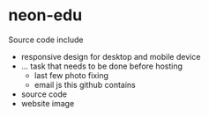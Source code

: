 # neon-edu
Source code include 
- responsive design for desktop and mobile device
- ...
  task that needs to be done before hosting
  - last few photo fixing
  - email js
this github contains
- source code
- website image

